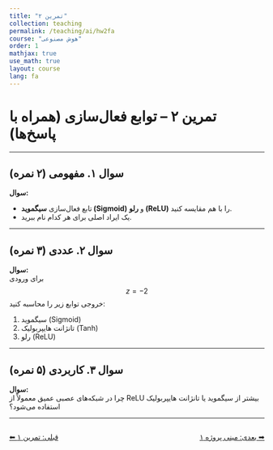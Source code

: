 ```yaml
---
title: "تمرین ۲"
collection: teaching
permalink: /teaching/ai/hw2fa
course: "هوش مصنوعی"
order: 1
mathjax: true
use_math: true
layout: course
lang: fa
---
```


# تمرین ۲ – توابع فعال‌سازی (همراه با پاسخ‌ها)

---

## سوال ۱. مفهومی (۲ نمره)

**سوال:**  
- تابع فعال‌سازی **سیگموید (Sigmoid)** و **رلو (ReLU)** را با هم مقایسه کنید.  
- یک ایراد اصلی برای هر کدام نام ببرید.  

---

## سوال ۲. عددی (۳ نمره)

**سوال:**  
برای ورودی $$ z = -2 $$ خروجی توابع زیر را محاسبه کنید:  
1. سیگموید (Sigmoid)  
2. تانژانت هایپربولیک (Tanh)  
3. رلو (ReLU)  

---

## سوال ۳. کاربردی (۵ نمره)

**سوال:**  
چرا در شبکه‌های عصبی عمیق معمولاً از ReLU بیشتر از سیگموید یا تانژانت هایپربولیک استفاده می‌شود؟  

---

<div class="lesson-nav" style="display:flex; justify-content:space-between; margin-top:2em;">
  <a class="btn btn--inverse" href="{{ '/teaching/ai/hw1' | relative_url }}">⬅︎ قبلی: تمرین ۱ </a>
  <a class="btn btn--primary" href="{{ '/teaching/ai/hw2' | relative_url }}">بعدی: مینی پروژه ۱ ➡︎</a>
</div>
